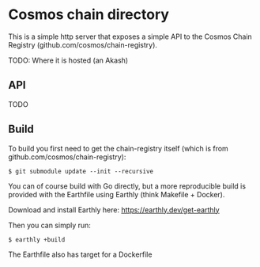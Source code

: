 # Cosmos chain directory

This is a simple http server that exposes a simple API to the Cosmos Chain Registry (github.com/cosmos/chain-registry).

TODO: Where it is hosted (an Akash)

## API

TODO

## Build

To build you first need to get the chain-registry itself (which is from github.com/cosmos/chain-registry):
```shell
$ git submodule update --init --recursive
```

You can of course build with Go directly, but a more reproducible build is provided with the Earthfile using Earthly (think Makefile + Docker).

Download and install Earthly here: https://earthly.dev/get-earthly

Then you can simply run:
```shell
$ earthly +build
```

The Earthfile also has target for a Dockerfile